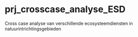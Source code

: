 # prj_crosscase_analyse_ESD
Cross case analyse van verschillende ecosysteemdiensten in natuurintrichtingsgebieden
